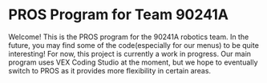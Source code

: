 # PROS Program for Team 90241A

Welcome! This is the PROS program for the 90241A robotics team. In the future,
you may find some of the code(especially for our menus) to be quite interesting!
For now, this project is currently a work in progress. Our main program uses VEX
Coding Studio at the moment, but we hope to eventually switch to PROS as it
provides more flexibility in certain areas. 
